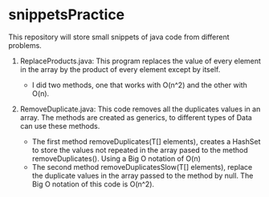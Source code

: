 # snippetsPractice

This repository will store small snippets of java code from different problems.

  1) ReplaceProducts.java: This program replaces the value of every element in the array by the product of every
  element except by itself.
      - I did two methods, one that works with O(n^2) and the other with O(n).
  
  2) RemoveDuplicate.java: This code removes all the duplicates values in an array. The methods are created as generics, to different types of Data can use these methods.
      - The first method removeDuplicates(T[] elements), creates a HashSet to store the values not repeated in the array pased to the method removeDuplicates(). Using a Big O notation of O(n)
      - The second method removeDuplicatesSlow(T[] elements), replace the duplicate values in the array passed to the method by null. The Big O notation of this code is O(n^2).
